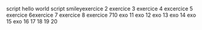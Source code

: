 script hello world
script smileyexercice 2
exercice 3 
exercice 4 
excercice 5 
exercice 6exercice 7 
exercice 8 
exercice 710
exo 11
exo 12 
exo 13 
exo 14 
 exo 15
exo 16
 17
 18 
 19 
 20 
